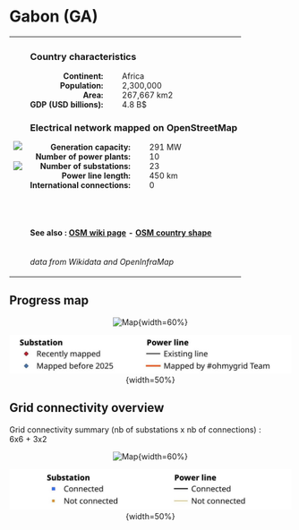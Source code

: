 # Gabon (GA)

<table width="90%">
<tr>
<td>
<img src="http://commons.wikimedia.org/wiki/Special:FilePath/Flag%20of%20Gabon.svg" width="250">
<br><br>
<img src="http://commons.wikimedia.org/wiki/Special:FilePath/Gabon%20%28orthographic%20projection%29.svg" width="250"></td>
<td>
<h3>Country characteristics</h3>
<div style="display: inline-block;text-align:right;margin-right:30px;font-weight: bold;">
Continent:<br>Population:<br>Area:<br>GDP (USD billions):
</div>
<div style="display: inline-block;">
Africa<br>2,300,000<br>267,667 km2<br>4.8 B$
</div>
<h3>Electrical network mapped on OpenStreetMap</h3>
<div style="display: inline-block;text-align:right;margin-right:30px;font-weight: bold;">Generation capacity:<br>
Number of power plants:<br>
Number of substations:<br>
Power line length:<br>
International connections:<br>
</div>
<div style="display: inline-block;">291 MW<br>
10<br>
23<br>
450 km<br>
0<br>
</div>

<br><br><h4>See also :
<a href="https://wiki.openstreetmap.org/wiki/Power_networks/Gabon" target="_blank">OSM wiki page</a> -
<a href="https://openstreetmap.org/relation/192793" target="_blank">OSM country shape</a>
</h4>

<br><i>data from Wikidata and OpenInfraMap</i>
</td>
</tr>
</table>


## Progress map

<center>

![Map](https://raw.githubusercontent.com/ben10dynartio/ohmygrid-website-files/refs/heads/main/docs/images/maps_countries/GA/high-voltage-network.jpg){width=60%}

![Map](../images/maps_countries_legend_progress.jpg){width=50%}

</center>



## Grid connectivity overview

Grid connectivity summary (nb of substations x nb of connections) :<br>6x6 + 3x2

<center>

![Map](https://raw.githubusercontent.com/ben10dynartio/ohmygrid-website-files/refs/heads/main/docs/images/maps_countries/GA/grid-connectivity.jpg){width=60%}

![Map](../images/maps_countries_legend_grid.jpg){width=50%}

</center>

